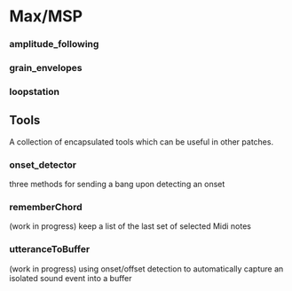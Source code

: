 # Max/MSP


### amplitude_following


### grain_envelopes


### loopstation


## Tools

A collection of encapsulated tools which can be useful in other patches.

### onset_detector

three methods for sending a bang upon detecting an onset

### rememberChord

(work in progress) keep a list of the last set of selected Midi notes

### utteranceToBuffer

(work in progress) using onset/offset detection to automatically capture an isolated sound event into a buffer


